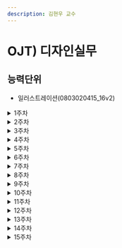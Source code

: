 ```yaml
---
description: 김현우 교수
---
```


# OJT) 디자인실무

## 능력단위

* 일러스트레이션(0803020415\_16v2)

<details>

<summary>1주차</summary>

일러스트레이션의 기업 직무의 활용도를 확인하고, 이를 위한 환경셋팅과 기본 사용법에 대해 훈련하였음

일러스트레이션이란 ‘제3자에게 어떠한 의미를 전달하거나, 내용 암시에 사용되기 위해 제작된 그림이며 디자인작업’이라고 정의됨. 상징이나 풍자를 위한 일러스트레이션이 존재하기도 하나 대부분 다른 디자인과 복합적으로 사용되면서 디자인의 목적을 극대화하기 위한 방법으로 활용됨

일러스트레이션의 사용버전(도구)에 따라 지원 기능이 다름을 확인하고, 호환성을 위해 ‘Shift+Ctrl+S’단축키 활용과 Options에서 하위 버전을 선택해야 함

</details>

<details>

<summary>2주차</summary>

일러스트레이션을 통해 표현하는 방법으로 광고 콘셉트 설정에 대해 훈련하였음

콘셉트는 광고 콘셉트, 제품 콘셉트, 크리에이티브 콘셉트 등이 있음. 광고 콘셉트는 목표 소비자에게 제품이나 서비스의 성격을 명확히 부여하는 것을 의미함. 제품 콘셉트는 자사만의 독특한 가치를 표현하는 콘셉트이다. 가장 강력한 장점이나 가치가 무엇인지 파악하여 제품의 가치를 하나로 요약한 것이라 볼 수 있음. 크리에이티브 콘셉트는 ‘빅 아이디어(big idea)’이며, 독창적이고 극적인 셀링 포인트 (selling point)다. ‘무슨’ 이야기로 ‘어떻게’ 소비자를 설득할 것인가에 해당하며, 보다 더 쉽게 소비자의 눈을 사로잡을 커뮤니케이션 가치를 의미함

좋은 콘셉트를 도출하기 위해 자주 사용되는 것으로 카피 플랫폼과 크리에이티브 브리프가 있음. 카피 플랫폼은 제품의 다양한 특성과 편익을 한눈에 알아볼 수 있도록 만들어놓은 표이며, 효과적이고 능률적으로 표현 콘셉트를 찾아주는 방법이라고 할 수 있음. 크리에이티브 브리프는 간결하게 전략의 핵심사항들을 요약해 보여주는 것을 의미함

</details>

<details>

<summary>3주차</summary>

일러스트레이션의 차별화 전략을 위한 환경 분석에 대해 훈련하였음

환경변화 요인으로 거시적 환경, 내부 환경, 과업 환경이 있으며, 거시적 환경은 개발의 입장에서 통제가 불가능한 요인으로 개발에 대한 기회와 위협 요인을 제공함. 내부 환경은 기업 내부의 정책 혹은 각 부분의 능력을 의미하는 것으로, 새로운 시장 기회에 기업마다 서로 다른 강점과 약점을 지님. 과업 환경은 마케팅 목표 달성에 직접적으로나 간접적으로 영향을 미치는 이해관계자인 개인 또는 조직체를 의미함

일러스트레이션을 활용한 타깃으로 사용자에 따라, 유아, 초등학생, 10대, 영 어덜트(10대 후반\~20대), 성인, 중장년 타깃 등으로 접근할 수 있음

타깃을 분석하는 방법은 FGI(Focus Group Interview), CLT(Central Location Test), 면대면(Face to Face) 등이 있음. FGI는 표적 시장으로 예상되는 소비자를 일정한 자격 기준에 따라 6\~12명 정도 선발하여 한 장소에 모이게 한 후, 면접자의 진행으로 조사목적과 관련된 토론을 함으로써 자료를 수집하는 마케팅 조사기법임. CLT는 조사 대상자가 많이 있는 장소로 가서 상설 또는 간이 조사 장소를 설치하고, 면접자들이 지나가는 조사 대상자를 불러 모아 제품이나 광고물을 테스트하는 방법임. 면대면은 질문자와 설문 대상자가 1:1로 앉아 질문을 하고, 응답에 대해 표기 및 추가 질문을 하면서 진행하는 조사방법임

</details>

<details>

<summary>4주차</summary>

일러스트레이션의 분류로 내용 및 형식 관점에 대해 훈련하였음

출판 일러스트레이션, 광고 일러스트레이션, 책표지 일러스트리에시녀, 어린이 그림책 일러스트레이션, 테크니컬 일러스트레이션, 만화 일러스트레이션, 캐리커처 일러스트레이션, 컴퓨터 일러스트레이션, 포스터 일러스트레이션 등의 종류가 다양하며, 목적과 타깃 연령층, 그리고 표현 형태에 따라 선택하여 사용할 수 있음. 프로그램 배포를 위한 표지용도 또는 세부 안내용도, 영상제작 용도 등의 다각적 목적에 부합하는 내용으로 선택하는 것이 일반적임. 아이디어 구상을 위해 아래 사이트에서 영감 주는 자료를 참고할 수 있음- Cummunication Arts (www.commarts.com), CreativeReview(www.creativereview.co.uk), print(www.printing.com), HOW(www.howdesign.com), 26IdN(www.idnworld.com), Wallpaper(www.wallpaper.com), designboom(www.designboom.com), dexigner(www.dexigner.com), newwebpick(www.newwebpick.com), designdb(www.designdb.com), design(www.design.co.kr), Jungle(www.jungle.co.kr))

</details>

<details>

<summary>5주차</summary>

이미지 구성 방향 설정에 대해 훈련하였음

시각적 수사사고는 디자인 해결방안을 마련하기 위해 일반 언어와 관련된 고전 수사학의 방법을 의미하며, 수사사고 과정은 다음과 같음- 1단계 테마정의는 제목 선정 후 제목과 관련된 자료를 수집한다. 2단계 낱말연상은 주요 콘셉트 관련된 연상어 리스트를 만든 후 다양한 낱말 조합을 시도한다. 3단계 콘셉트 형성은 구체적이로 드라마틱한 심상을 형성하기 위해 문체에 의한 수사학적 조작을 가한다. 4단계 스케치는 형성된 콘셉트를 시각적으로 번영하여 발전시킨다. 5단계 일러스트레이션 해결은 디자인적 요소를 선택 후 구성원리에 따라 조합한다.

시각적 수사 사고의 종류로 강조법, 생략법, 과정법, 축적법, 두어번복법, 파격구문법, 상투어법, 반어법, 은유법, 점강법/점층법, 환유법, 완서법, 모순어법, 의인화법, 완곡법, 전유법, 제유법에 대해 인지하였음

</details>

<details>

<summary>6주차</summary>

강조법, 생략법, 과정법, 축적법, 두어번복법, 파격구문법, 상투어법, 반어법, 은유법, 점강법/점층법, 환유법, 완서법, 모순어법, 의인화법, 완곡법, 전유법, 제유법 등의 다양한 시각적 수사 사고의 종류에 대해 그 개념과 차이점에 대해 인지할 수 있도록 훈련하였음

강조법은 표현하고자 하는 부분이나 주제에 대해 컬러, 표현 기법 등의 차별로 강조하는 방식임. 생략법은 언어 수사학에서 글을 간결하게 줄임으로서 여운이나 말 자체 외의 뜻을 파악하게 하는 것임. 과장법은 실물의 크기, 모양, 소리 등을 더 키우거나 더 줄여서 나타내는 것을 의미함. 축적법은 유사한 관계가 없는 서로 다른 요소들로 만들어진 다양한 요소나 요점을 모아 힘 있고 극적인 방법으로 다시 표현하여 흥미를 일으키게 함. 두어반복법은 한 단어나 여러 단어 그룹을 반복하는 것, 다양한 컬러를 사용하거나 순차적으로 연속시키는 등 여러 가지 방법으로 반복할 수 있음. 파격구문법은 일정한 논조를 가진 문장으로 시작했다가 다음 문장에서는 전혀 엉뚱한 내용이나 예측 불가능한 내용으로 끝나는 것처럼 문법적 일관성을 결여시킨 것임. 상투어법은 일반적으로 많이 사용되어 개체를 완전히 동일시되는 것으로, 사회 통상적으로 이미지화되어 쓰이는 표현법임. 반어법은 언어 수사학에서 속마음을 감추고 정반대의 입장에서 표현하는 것임. 은유법은 하나의 개념과 다른 개념을 관련지어 이해하거나 경험하도록 하여 개념간의 차이나 모순, 불균형을 밝히는 과정에서 새로운 지식을 창조하게 하는 것임. 점강법/점층법은 표현 요소를 서로 겹치게 하거나 색채에 변화를 줌으로 표현의 뜻을 점차 강화시키고 자연스럽게 감정을 절정으로 끌어올리는 표현법임. 환유법은 어떤 것을 직접적으로 가리키는 대신에 속성이나 특징이 있는 것으로 나타내는 방법임. 완곡법은 물체나 개념이 일상적 이름이 아닌 복잡한 형태로 표현되는 기법임

</details>

<details>

<summary>7주차</summary>

이미지 표현 기법에 대해 훈련하였음. 건성재료기법(연필, 색연필, 목탄과 콘테, 파스텔, 콜라주), 융해성재료기법(펜과 잉크, 수채 물감, 포스터물감, 아크릴물감, 마커) 등의 표현 형태를 확인하고 일러스트레이션으로 표현하는 방법을 연관시킴

위의 붓펜과 같은 형태로 표현 시에 몽타주 기법의 일러스트레이션, 수묵화와 컴퓨터 그래픽을 활용한 일러스트레이션, 색연필 일러스트레이션, 색지 일러스트레이션, 아크를물감 일러스트레이션, 컴퓨터 그래픽스 일러스트레이션 등의 표현 방법을 확인하였음. 기초적인 지식으로 나타내는 것을 해보며, 이미지 도구의 사용법도 중요하지만, 콘티 또는 밑바탕이 되는 스케치의 중요성을 알게 되었음. 잘못된 기획은 작업의 지연을 발생시키고 하나의 수정으로 인해 전체 조화가 달라지며, 다시 전체 드로잉을 해야 하는 것을 알게 되었음

</details>

<details>

<summary>8주차</summary>

디지털 이미지 표현 방식에 대해 훈련하였음

벡터 방식은 점과 점이 연결되어 만들어지는 선으로 이미지를 표현하는 베지어 곡선(bezier curve)을 이용하여 표현한 방식임. 이미지가 확대되거나 축소되어도 이미지 정보가 그대로 보존되며 용량도 적음. 또한 벡터 이미지는 해상도 설정이 필요 없으므로 출력했을 때 비트맵 이미지와 달리 경계영역이 깨끗이 출력되어 심벌이나 로고 디자인, 캐릭터 디자인 등의 작업시 유용함. 그러나 항상 절단된 면이나 선으로 표현되므로 비트맵 이미지처럼 사실적인 묘사가 어렵다는 단점이 존재함

비트맵 방식은 픽셀(Pixel, 화소)로 이미지를 표현한 방식으로, 래스터 이미지(raster image)라고도 함. 비트맵 방식은 확대해서 보면 모자이크 처리가 된 것처럼 이미지가 깨져 보이며 곡선부분은 계단현상이 일어남. 비트맵 이미지는 픽셀들이 각각의 정보를 가지고 있어 고해상도의 이미지일수록 작업용량이 커지고, 이미지 확대시 이미지의 질이 손상됨

</details>

<details>

<summary>9주차</summary>

일러스트레이션 기능으로 견본 라이브러리 설정, 선 매끄럽게 하기, 스포이드 도구 활용하기, 레이어 대신 그룹 사용법, 색상 조합하기 등을 훈련하였음

익숙하지 않은 도구 사용이라 초기 어려움은 있었으나, 이미지를 제작하면서 표현에 따른 사용을 직접 해보니 이해가 수월하였음. 또한, 정밀하게 이미지 작업을 위해선 확대 후 접근에 많은 시간이 소요됨을 알게 됨. 이 때문에 작업 내용을 목적에 따라 잘 정리하고 재활용할 수 있도록 관리하는 것이 중요하다는 것을 알게 되었음

</details>

<details>

<summary>10주차</summary>

일러스트레이션의 추가 기능으로 사전 설정 법, 하프톤 효과, 이미지 추적에 텍스터 추가, 투명도 마스크를 활용하기, PDF 호환 기능 끄기, 패더 효과로 볼륨감 주기, 불투명 마스크 활용하기 등을 훈련하였음

사전 설정은 ‘색상편집-사전 설정으로 색상 변경’을 통해 아트웍의 색상 구성을 편집할 수 있음. 하프톤은 그라디언트 도구와 함께 사용하여 그림자 효과를 낼 수 있으며, 흰 바탕에 빨간 점을 찍어 분홍색처혐 표현 할 수 있음. 이미지 작업의 특성상 용량 제어를 위하 ‘PDF 호환 파일 만들기’를 저장 대화창에서 체크 해제하여 파일용량을 줄일 수 있음. 도형을 그린 뒤 안에 다른 도형을 그려 ‘효과-스타일화-패더’로 투명도의 크기를 조절하여 오브젝트에 영감을 줄 수 있음

</details>

<details>

<summary>11주차</summary>

시각화 표현 도구인 adobe photoshop을 이용한 디지털 이미지 표현에 대해 훈련하였음

포토샵의 활용 분야는 광고 디자인, 그래픽 작업, 타이포그래피와 캘리그래피, 매트 페인팅이 대표적임. 광고콘셉트의 경우에 이미지 구성은 새로운 관점에서 접근하고 색채 활용, 상하 반전 이미지 활용, 3분할 법칙 적용, 그룹 설정 및 반복 적용, 시선 끌기, 새로운 요소에 초점 맞추기 등을 통해 최대한 명확하게 표현할 수 있음

색상 구성으로 색채 디자인 아이디어, 색상 맞추기, 절체된 색채의 사용, 종이 자체의 색 고려, 그레이 스케일 이미지, 화이트 톤의 충분한 활용 등을 적용할 수 있음

</details>

<details>

<summary>12주차</summary>

디지털 이미지 표현 요소에 대해 훈련하였음

타이포그래픽의 개념은 타입(Type)과 그래피(Graphy)를 조합합 단어로 타입은 활자를 의미하고 그래피는 시각적 형태로 무엇인가를 표현하거나 기록하는 것을 의미함. 효과적으로 정보를 전달하기 위해서는 의미가 담겨있는 각 요소들이 적절한 조화를 이루고 있어야 함. 일러스트레이션에서 타이포그래피는 언어적인 방식으로 메시지를 전달하는 소통 수단이기 때문에 가장 명확하면서도 직접적으로 메시지를 전달할 수 있음. 함축적인 내용만으로 정보나 의미를 전달해야 하므로 배치를 하거나 이미지와의 관계를 고려하여 표현방법을 정하고 배치해야 함

타이포그래피의 기능은 정보 전달의 기능과 이미지 요소의 기능이 있음. 정보 전달의 기능은 가독성을 중요하게 생각해야 하며, 이미지 요소의 기능은 가독성보다는 심미성이나 독창성이 강조되어야 함

</details>

<details>

<summary>13주차</summary>

타이포그래피의 효과적인 활용과 컬러 배색에 대해 훈련하였음

단순 명료하게 표현하고, 다양한 시각적 활용과 캘리그라피를 혼용하고, 글자 외 공간 활용, 주목성과 상대성 부여, 정서적인 고정관념 활용, 반복을 통한 리듬감 표현, 요소에 우선순위 분여, 일러스트레이션 혼용, 다양한 방법 실험 등이 있음

시각적 레이아웃의 착안도 중요하나, 이를 표현하는 색감의 선택에 따라 무거움, 가벼움, 중후함, 따뜻함 등의 타깃 연령층 및 성별과 직업 등을 고려하여 선택할 수 있음

컬러는 명도에 의한 배색, 채도에 의한 배색, 톤에 의한 배색, 유사색에 의한 배색, 이미지에 의한 배색 등이 있음

</details>

<details>

<summary>14주차</summary>

IT계열에서 추상적인 표현보단 정형화되거나 일정 정보를 규칙적으로 나열하고 배경을 창의적으로 표현하는 레이아웃에 대해 훈련하였음

레이아웃은 다양한 요소가 어우러진 틀의 의미하며, 선, 모양, 공간, 질감, 색상 등 각각의 요소를 조화롭게 배열하게 배치하여 한눈에 보여주는 것을 의미함. 여백은 채워지지 않은 공간을 의미하며, 레이아웃에서 중요한 요소로 다른 표현과 함께 고려해야 함. 여백을 통해 목적에 집중이 될 수 있고, 또는 목적을 이해하는데 필요한 조화로운 느낌을 전달 할 수 있음. 레이아웃의 효과적인 활용으로 여백의 미활용, 디자인 요소 섞기, 비례를 고려한 디자인, 요소 계층화, 예상 밖의 요소 배치, 실험적인 레이아웃 만들기 등을 적용해볼 수 있음

</details>

<details>

<summary>15주차</summary>

특정 주제를 가지고 일러스트레이션 및 포토샵을 이용한 디자인 적용에 대해 훈련하였음

포스터형 디자인, 프로젝트 기획 디자인, 사업 발표 디자인 등의 형태로 디자인 측면의 콘테 구성, 레이아웃 설정, 목적에 부합하는 드로잉 등을 진행하였음. 헤드카피와 바디카피를 정하고 스케치를 진행한 후에 초기에는 러브하게 스케치를 진행하였음. 이후 결과물의 예상 사이즈 또는 적용할 사이즈에 맞게 배경 레이아웃을 설정하고 그간 배운 기능을 활용하여 표현하였음. 아이디어 착안과 기획 등의 레이아웃 단계에서 시간이 많이 소요되었고 어느 정도 틀이 나온 후에 디테일 작업은 표현의 재미를 느끼며 즐겁게 수행할 수 있었음

</details>
